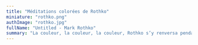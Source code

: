 ```yaml
---
title: "Méditations colorées de Rothko"
miniature: "rothko.png"
authImage: "rothko.jpg"
fullName: "Untitled - Mark Rothko"
summary: "La couleur, la couleur, la couleur, Rothko s’y renversa pendant toute sa vie, l’a mis à l’honneur comme aucun peintre avant lui."
---
```

